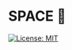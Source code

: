 # SPACE 🚀
[![License: MIT](https://img.shields.io/badge/License-MIT-blue.svg)](https://opensource.org/licenses/MIT)

